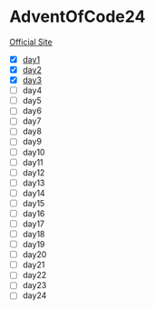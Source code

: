 # AdventOfCode24
[Official Site](https://adventofcode.com/)

- [x] [day1](./day1)
- [x] [day2](./day2)
- [x] [day3](./day3)
- [ ] day4
- [ ] day5
- [ ] day6
- [ ] day7
- [ ] day8
- [ ] day9
- [ ] day10
- [ ] day11
- [ ] day12
- [ ] day13
- [ ] day14
- [ ] day15
- [ ] day16
- [ ] day17
- [ ] day18
- [ ] day19
- [ ] day20
- [ ] day21
- [ ] day22
- [ ] day23
- [ ] day24
